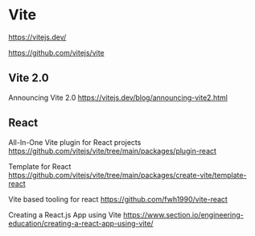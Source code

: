 # Vite

<https://vitejs.dev/>

<https://github.com/vitejs/vite>

## Vite 2.0

Announcing Vite 2.0
<https://vitejs.dev/blog/announcing-vite2.html>

## React

All-In-One Vite plugin for React projects
<https://github.com/vitejs/vite/tree/main/packages/plugin-react>

Template for React
<https://github.com/vitejs/vite/tree/main/packages/create-vite/template-react>

Vite based tooling for react
<https://github.com/fwh1990/vite-react>

Creating a React.js App using Vite
<https://www.section.io/engineering-education/creating-a-react-app-using-vite/>
